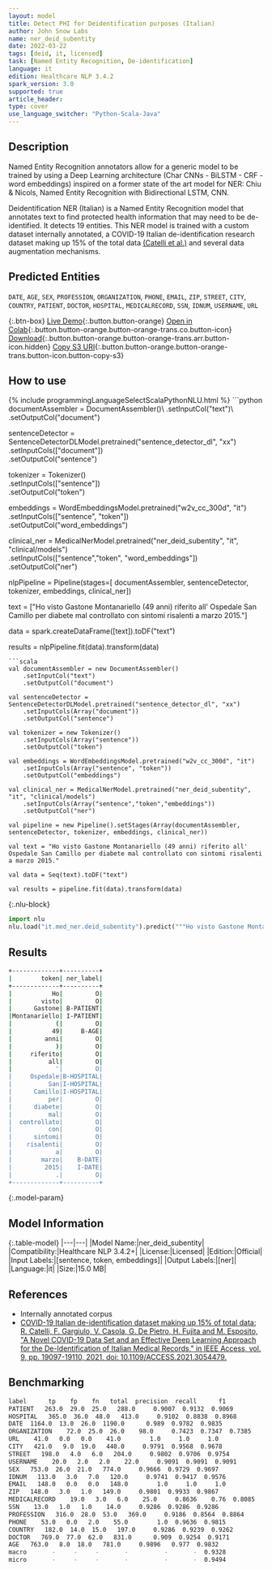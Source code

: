 ```yaml
---
layout: model
title: Detect PHI for Deidentification purposes (Italian)
author: John Snow Labs
name: ner_deid_subentity
date: 2022-03-22
tags: [deid, it, licensed]
task: [Named Entity Recognition, De-identification]
language: it
edition: Healthcare NLP 3.4.2
spark_version: 3.0
supported: true
article_header:
type: cover
use_language_switcher: "Python-Scala-Java"
---
```



## Description


Named Entity Recognition annotators allow for a generic model to be trained by using a Deep Learning architecture (Char CNNs - BiLSTM - CRF - word embeddings) inspired on a former state of the art model for NER: Chiu & Nicols, Named Entity Recognition with Bidirectional LSTM, CNN.


Deidentification NER (Italian) is a Named Entity Recognition model that annotates text to find protected health information that may need to be de-identified. It detects 19 entities. This NER model is trained with a custom dataset internally annotated, a COVID-19 Italian de-identification research dataset making up 15% of the total data [(Catelli et al.)](https://ieeexplore.ieee.org/document/9335570) and several data augmentation mechanisms.


## Predicted Entities


`DATE`, `AGE`, `SEX`, `PROFESSION`, `ORGANIZATION`, `PHONE`, `EMAIL`, `ZIP`, `STREET`, `CITY`, `COUNTRY`, `PATIENT`, `DOCTOR`, `HOSPITAL`, `MEDICALRECORD`, `SSN`, `IDNUM`, `USERNAME`, `URL`


{:.btn-box}
[Live Demo](https://demo.johnsnowlabs.com/healthcare/DEID_PHI_TEXT_MULTI/){:.button.button-orange}
[Open in Colab](https://colab.research.google.com/github/JohnSnowLabs/spark-nlp-workshop/blob/master/healthcare-nlp/04.1.Clinical_Multi_Language_Deidentification.ipynb){:.button.button-orange.button-orange-trans.co.button-icon}
[Download](https://s3.amazonaws.com/auxdata.johnsnowlabs.com/clinical/models/ner_deid_subentity_it_3.4.2_3.0_1647983756765.zip){:.button.button-orange.button-orange-trans.arr.button-icon.hidden}
[Copy S3 URI](s3://auxdata.johnsnowlabs.com/clinical/models/ner_deid_subentity_it_3.4.2_3.0_1647983756765.zip){:.button.button-orange.button-orange-trans.button-icon.button-copy-s3}


## How to use






<div class="tabs-box" markdown="1">
{% include programmingLanguageSelectScalaPythonNLU.html %}
```python
documentAssembler = DocumentAssembler()\
    .setInputCol("text")\
    .setOutputCol("document")

sentenceDetector = SentenceDetectorDLModel.pretrained("sentence_detector_dl", "xx")\
    .setInputCols(["document"])\
    .setOutputCol("sentence")

tokenizer = Tokenizer()\
    .setInputCols(["sentence"])\
    .setOutputCol("token")

embeddings = WordEmbeddingsModel.pretrained("w2v_cc_300d", "it")\
    .setInputCols(["sentence", "token"])\
    .setOutputCol("word_embeddings")

clinical_ner = MedicalNerModel.pretrained("ner_deid_subentity", "it", "clinical/models")\
    .setInputCols(["sentence","token", "word_embeddings"])\
    .setOutputCol("ner")

nlpPipeline = Pipeline(stages=[
    documentAssembler,
    sentenceDetector,
    tokenizer,
    embeddings,
    clinical_ner])

text = ["Ho visto Gastone Montanariello (49 anni) riferito all' Ospedale San Camillo per diabete mal controllato con sintomi risalenti a marzo 2015."]

data = spark.createDataFrame([text]).toDF("text")

results = nlpPipeline.fit(data).transform(data)
```
```scala
val documentAssembler = new DocumentAssembler()
    .setInputCol("text")
    .setOutputCol("document")

val sentenceDetector = SentenceDetectorDLModel.pretrained("sentence_detector_dl", "xx")
    .setInputCols(Array("document"))
    .setOutputCol("sentence")

val tokenizer = new Tokenizer()
    .setInputCols(Array("sentence"))
    .setOutputCol("token")

val embeddings = WordEmbeddingsModel.pretrained("w2v_cc_300d", "it")
    .setInputCols(Array("sentence", "token"))
    .setOutputCol("embeddings")

val clinical_ner = MedicalNerModel.pretrained("ner_deid_subentity", "it", "clinical/models")
    .setInputCols(Array("sentence","token","embeddings"))
    .setOutputCol("ner")

val pipeline = new Pipeline().setStages(Array(documentAssembler, sentenceDetector, tokenizer, embeddings, clinical_ner))

val text = "Ho visto Gastone Montanariello (49 anni) riferito all' Ospedale San Camillo per diabete mal controllato con sintomi risalenti a marzo 2015."

val data = Seq(text).toDF("text")

val results = pipeline.fit(data).transform(data)
```


{:.nlu-block}
```python
import nlu
nlu.load("it.med_ner.deid_subentity").predict("""Ho visto Gastone Montanariello (49 anni) riferito all' Ospedale San Camillo per diabete mal controllato con sintomi risalenti a marzo 2015.""")
```

</div>


## Results


```bash
+-------------+----------+
|        token| ner_label|
+-------------+----------+
|           Ho|         O|
|        visto|         O|
|      Gastone| B-PATIENT|
|Montanariello| I-PATIENT|
|            (|         O|
|           49|     B-AGE|
|         anni|         O|
|            )|         O|
|     riferito|         O|
|          all|         O|
|            '|         O|
|     Ospedale|B-HOSPITAL|
|          San|I-HOSPITAL|
|      Camillo|I-HOSPITAL|
|          per|         O|
|      diabete|         O|
|          mal|         O|
|  controllato|         O|
|          con|         O|
|      sintomi|         O|
|    risalenti|         O|
|            a|         O|
|        marzo|    B-DATE|
|         2015|    I-DATE|
|            .|         O|
+-------------+----------+
```


{:.model-param}
## Model Information


{:.table-model}
|---|---|
|Model Name:|ner_deid_subentity|
|Compatibility:|Healthcare NLP 3.4.2+|
|License:|Licensed|
|Edition:|Official|
|Input Labels:|[sentence, token, embeddings]|
|Output Labels:|[ner]|
|Language:|it|
|Size:|15.0 MB|


## References


- Internally annotated corpus
- [COVID-19 Italian de-identification dataset making up 15% of total data: R. Catelli, F. Gargiulo, V. Casola, G. De Pietro, H. Fujita and M. Esposito, "A Novel COVID-19 Data Set and an Effective Deep Learning Approach for the De-Identification of Italian Medical Records," in IEEE Access, vol. 9, pp. 19097-19110, 2021, doi: 10.1109/ACCESS.2021.3054479.](https://ieeexplore.ieee.org/document/9335570)


## Benchmarking


```bash
label      tp    fp    fn   total  precision  recall      f1
PATIENT   263.0  29.0  25.0   288.0     0.9007  0.9132  0.9069
HOSPITAL   365.0  36.0  48.0   413.0     0.9102  0.8838  0.8968
DATE  1164.0  13.0  26.0  1190.0      0.989  0.9782  0.9835
ORGANIZATION    72.0  25.0  26.0    98.0     0.7423  0.7347  0.7385
URL    41.0   0.0   0.0    41.0        1.0     1.0     1.0
CITY   421.0   9.0  19.0   440.0     0.9791  0.9568  0.9678
STREET   198.0   4.0   6.0   204.0     0.9802  0.9706  0.9754
USERNAME    20.0   2.0   2.0    22.0     0.9091  0.9091  0.9091
SEX   753.0  26.0  21.0   774.0     0.9666  0.9729  0.9697
IDNUM   113.0   3.0   7.0   120.0     0.9741  0.9417  0.9576
EMAIL   148.0   0.0   0.0   148.0        1.0     1.0     1.0
ZIP   148.0   3.0   1.0   149.0     0.9801  0.9933  0.9867
MEDICALRECORD    19.0   3.0   6.0    25.0     0.8636    0.76  0.8085
SSN    13.0   1.0   1.0    14.0     0.9286  0.9286  0.9286
PROFESSION   316.0  28.0  53.0   369.0     0.9186  0.8564  0.8864
PHONE    53.0   0.0   2.0    55.0        1.0  0.9636  0.9815
COUNTRY   182.0  14.0  15.0   197.0     0.9286  0.9239  0.9262
DOCTOR   769.0  77.0  62.0   831.0      0.909  0.9254  0.9171
AGE   763.0   8.0  18.0   781.0     0.9896   0.977  0.9832
macro       -     -     -       -          -       -  0.9328
micro       -     -     -       -          -       -  0.9494
```
